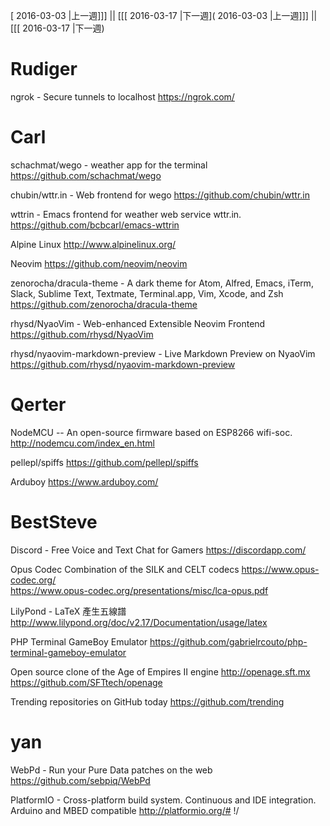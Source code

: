 [ 2016-03-03 |上一週]]] || [[[ 2016-03-17 |下一週]( 2016-03-03 |上一週]]] || [[[ 2016-03-17 |下一週)



# Rudiger

ngrok - Secure tunnels to localhost
<https://ngrok.com/>  

# Carl

schachmat/wego - weather app for the terminal
<https://github.com/schachmat/wego>  

chubin/wttr.in - Web frontend for wego
<https://github.com/chubin/wttr.in>  

wttrin - Emacs frontend for weather web service wttr.in.
<https://github.com/bcbcarl/emacs-wttrin>  

Alpine Linux
<http://www.alpinelinux.org/>  

Neovim
<https://github.com/neovim/neovim>  

zenorocha/dracula-theme - A dark theme for Atom, Alfred, Emacs, iTerm, Slack, Sublime Text, Textmate, Terminal.app, Vim, Xcode, and Zsh
<https://github.com/zenorocha/dracula-theme>  

rhysd/NyaoVim - Web-enhanced Extensible Neovim Frontend
<https://github.com/rhysd/NyaoVim>  

rhysd/nyaovim-markdown-preview - Live Markdown Preview on NyaoVim
<https://github.com/rhysd/nyaovim-markdown-preview>  

# Qerter

NodeMCU -- An open-source firmware based on ESP8266 wifi-soc.
<http://nodemcu.com/index_en.html>  

pellepl/spiffs
<https://github.com/pellepl/spiffs>  

Arduboy
<https://www.arduboy.com/>  

# BestSteve

Discord - Free Voice and Text Chat for Gamers
<https://discordapp.com/>  

Opus Codec
Combination of the SILK and CELT codecs
<https://www.opus-codec.org/>  
<https://www.opus-codec.org/presentations/misc/lca-opus.pdf>  

LilyPond - LaTeX 產生五線譜
<http://www.lilypond.org/doc/v2.17/Documentation/usage/latex>  

PHP Terminal GameBoy Emulator
<https://github.com/gabrielrcouto/php-terminal-gameboy-emulator>  

Open source clone of the Age of Empires II engine
<http://openage.sft.mx>  
<https://github.com/SFTtech/openage>  

Trending repositories on GitHub today
<https://github.com/trending>  

# yan

WebPd - Run your Pure Data patches on the web
<https://github.com/sebpiq/WebPd>  

PlatformIO - 
Cross-platform build system. Continuous and IDE integration. Arduino and MBED compatible
<http://platformio.org/#>  !/